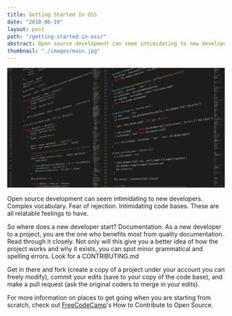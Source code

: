 ```yaml
---
title: Getting Started In OSS
date: "2018-06-19"
layout: post
path: "/getting-started-in-oss/"
abstract: Open source development can seem intimidating to new developers. Complex vocabulary. Fear of rejection. Intimidating code bases. These are all relatable feelings to have. 
thumbnail: "./images/main.jpg"
---
```

![](./images/main.jpg)

Open source development can seem intimidating to new developers. Complex vocabulary. Fear of rejection. Intimidating code bases. These are all relatable feelings to have. 

So where does a new developer start? Documentation. As a new developer to a project, you are the one who benefits most from quality documentation. Read through it closely. Not only will this give you a better idea of how the project works and why it exists, you can spot minor grammatical and spelling errors. Look for a CONTRIBUTING.md

Get in there and fork (create a copy of a project under your account you can freely modify), commit your edits (save to your copy of the code base), and make a pull request (ask the original coders to merge in your edits). 

For more information on places to get going when you are starting from scratch, check out [FreeCodeCamp](https://github.com/freeCodeCamp/how-to-contribute-to-open-source)'s How to Contribute to Open Source.